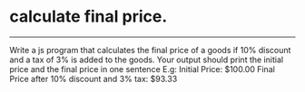 # calculate final price.
---

Write a js program that calculates the final price of a goods
if 10% discount and a tax of 3% is added to the goods. 
Your output should print the initial price and the final price in one sentence 
E.g:
Initial Price: $100.00
Final Price after 10% discount and 3% tax: $93.33
